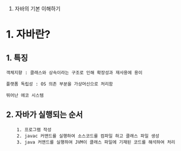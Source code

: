1. 자바의 기본 이해하기

# 1. 자바란?

## 1. 특징
```
객체지향 : 클래스와 상속이라는 구조로 인해 확장성과 재사용에 용이

플랫폼 독립성 : OS 의존 부분을 가상머신으로 처리함

뛰어난 에코 시스템
```

## 2. 자바가 실행되는 순서
```
    1. 프로그램 작성
    2. javac 커맨드를 실행하여 소스코드를 컴파일 하고 클래스 파일 생성
    3. java 커맨드를 실행하여 JVM이 클래스 파일에 기재된 코드를 해석하여 처리
```